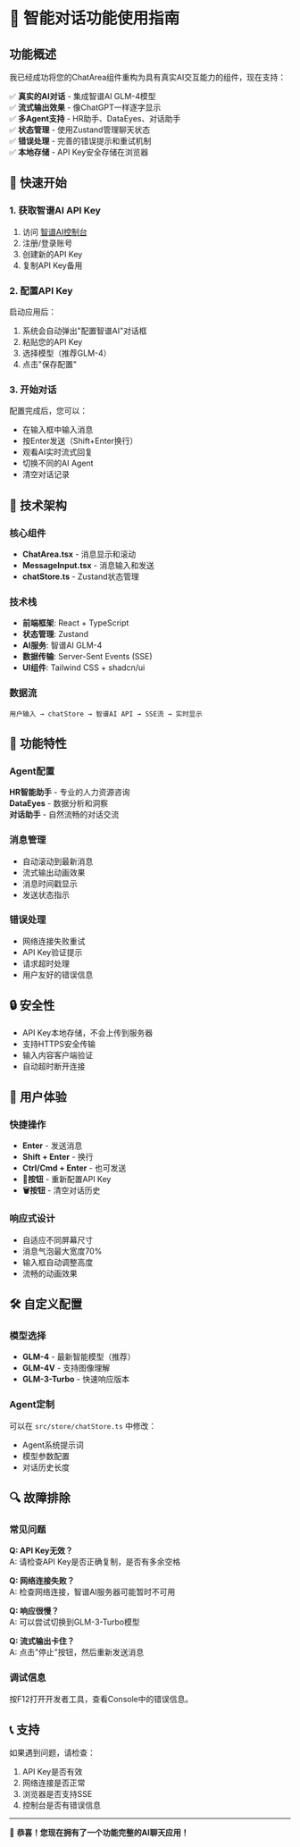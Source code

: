 # 🤖 智能对话功能使用指南

## 功能概述

我已经成功将您的ChatArea组件重构为具有真实AI交互能力的组件，现在支持：

✅ **真实的AI对话** - 集成智谱AI GLM-4模型  
✅ **流式输出效果** - 像ChatGPT一样逐字显示  
✅ **多Agent支持** - HR助手、DataEyes、对话助手  
✅ **状态管理** - 使用Zustand管理聊天状态  
✅ **错误处理** - 完善的错误提示和重试机制  
✅ **本地存储** - API Key安全存储在浏览器  

## 🚀 快速开始

### 1. 获取智谱AI API Key

1. 访问 [智谱AI控制台](https://open.bigmodel.cn/usercenter/apikeys)
2. 注册/登录账号
3. 创建新的API Key
4. 复制API Key备用

### 2. 配置API Key

启动应用后：
1. 系统会自动弹出"配置智谱AI"对话框
2. 粘贴您的API Key
3. 选择模型（推荐GLM-4）
4. 点击"保存配置"

### 3. 开始对话

配置完成后，您可以：
- 在输入框中输入消息
- 按Enter发送（Shift+Enter换行）
- 观看AI实时流式回复
- 切换不同的AI Agent
- 清空对话记录

## 🔧 技术架构

### 核心组件

- **ChatArea.tsx** - 消息显示和滚动
- **MessageInput.tsx** - 消息输入和发送
- **chatStore.ts** - Zustand状态管理

### 技术栈

- **前端框架**: React + TypeScript
- **状态管理**: Zustand
- **AI服务**: 智谱AI GLM-4
- **数据传输**: Server-Sent Events (SSE)
- **UI组件**: Tailwind CSS + shadcn/ui

### 数据流

```
用户输入 → chatStore → 智谱AI API → SSE流 → 实时显示
```

## 🎯 功能特性

### Agent配置

**HR智能助手** - 专业的人力资源咨询  
**DataEyes** - 数据分析和洞察  
**对话助手** - 自然流畅的对话交流  

### 消息管理

- 自动滚动到最新消息
- 流式输出动画效果
- 消息时间戳显示
- 发送状态指示

### 错误处理

- 网络连接失败重试
- API Key验证提示
- 请求超时处理
- 用户友好的错误信息

## 🔒 安全性

- API Key本地存储，不会上传到服务器
- 支持HTTPS安全传输
- 输入内容客户端验证
- 自动超时断开连接

## 📱 用户体验

### 快捷操作

- **Enter** - 发送消息
- **Shift + Enter** - 换行
- **Ctrl/Cmd + Enter** - 也可发送
- **🔑按钮** - 重新配置API Key
- **🗑️按钮** - 清空对话历史

### 响应式设计

- 自适应不同屏幕尺寸
- 消息气泡最大宽度70%
- 输入框自动调整高度
- 流畅的动画效果

## 🛠️ 自定义配置

### 模型选择

- **GLM-4** - 最新智能模型（推荐）
- **GLM-4V** - 支持图像理解
- **GLM-3-Turbo** - 快速响应版本

### Agent定制

可以在 `src/store/chatStore.ts` 中修改：
- Agent系统提示词
- 模型参数配置
- 对话历史长度

## 🔍 故障排除

### 常见问题

**Q: API Key无效？**  
A: 请检查API Key是否正确复制，是否有多余空格

**Q: 网络连接失败？**  
A: 检查网络连接，智谱AI服务器可能暂时不可用

**Q: 响应很慢？**  
A: 可以尝试切换到GLM-3-Turbo模型

**Q: 流式输出卡住？**  
A: 点击"停止"按钮，然后重新发送消息

### 调试信息

按F12打开开发者工具，查看Console中的错误信息。

## 📞 支持

如果遇到问题，请检查：
1. API Key是否有效
2. 网络连接是否正常
3. 浏览器是否支持SSE
4. 控制台是否有错误信息

---

🎉 **恭喜！您现在拥有了一个功能完整的AI聊天应用！**
